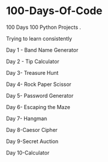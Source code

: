 # 100-Days-Of-Code
100 Days 100 Python Projects .

Trying to learn consistently

Day 1 - Band Name Generator 

Day 2 - Tip Calculator 

Day 3- Treasure Hunt

Day 4- Rock Paper Scissor 

Day 5- Password Generator 

Day 6- Escaping the Maze

Day 7- Hangman

Day 8-Caesor Cipher

Day 9-Secret Auction

Day 10-Calculator

